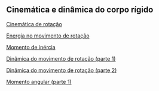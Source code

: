 ## Cinemática e dinâmica do corpo rígido

<p><a href="pdf/rotacao.pdf" target="_blank">Cinemática de rotação</a></p>

<p><a href="pdf/rotacao2.pdf" target="_blank">Energia no movimento de rotação</a></p>

<p><a href="pdf/calc_mon_inercia.pdf" target="_blank">Momento de inércia</a></p>

<p><a href="pdf/din_tor.pdf" target="_blank"> Dinâmica do movimento de rotação (parte 1)</a></p>
<p><a href="pdf/din_tor2.pdf" target="_blank"> Dinâmica do movimento de rotação (parte 2)</a></p>
<p><a href="pdf/mom_ang.pdf" target="_blank"> Momento angular (parte 1)</a></p>
